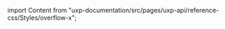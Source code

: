 
import Content from "uxp-documentation/src/pages/uxp-api/reference-css/Styles/overflow-x";

<Content query="product=xd"/>
